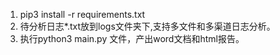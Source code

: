 1. pip3 install -r requirements.txt 
2. 待分析日志*.txt放到logs文件夹下,支持多文件和多渠道日志分析。
3. 执行python3 main.py 文件，产出word文档和html报告。
